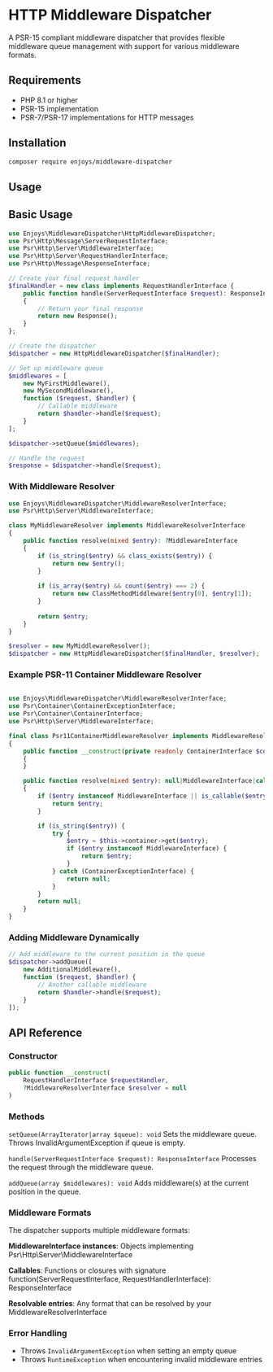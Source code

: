 # HTTP Middleware Dispatcher

A PSR-15 compliant middleware dispatcher that provides flexible middleware queue management with support for various middleware formats.

## Requirements
- PHP 8.1 or higher
- PSR-15 implementation
- PSR-7/PSR-17 implementations for HTTP messages

## Installation

```bash
composer require enjoys/middleware-dispatcher
```

## Usage
## Basic Usage

```php
use Enjoys\MiddlewareDispatcher\HttpMiddlewareDispatcher;
use Psr\Http\Message\ServerRequestInterface;
use Psr\Http\Server\MiddlewareInterface;
use Psr\Http\Server\RequestHandlerInterface;
use Psr\Http\Message\ResponseInterface;

// Create your final request handler
$finalHandler = new class implements RequestHandlerInterface {
    public function handle(ServerRequestInterface $request): ResponseInterface
    {
        // Return your final response
        return new Response();
    }
};

// Create the dispatcher
$dispatcher = new HttpMiddlewareDispatcher($finalHandler);

// Set up middleware queue
$middlewares = [
    new MyFirstMiddleware(),
    new MySecondMiddleware(),
    function ($request, $handler) {
        // Callable middleware
        return $handler->handle($request);
    }
];

$dispatcher->setQueue($middlewares);

// Handle the request
$response = $dispatcher->handle($request);

```

### With Middleware Resolver

```php
use Enjoys\MiddlewareDispatcher\MiddlewareResolverInterface;
use Psr\Http\Server\MiddlewareInterface;

class MyMiddlewareResolver implements MiddlewareResolverInterface
{
    public function resolve(mixed $entry): ?MiddlewareInterface
    {
        if (is_string($entry) && class_exists($entry)) {
            return new $entry();
        }
        
        if (is_array($entry) && count($entry) === 2) {
            return new ClassMethodMiddleware($entry[0], $entry[1]);
        }
        
        return $entry;
    }
}

$resolver = new MyMiddlewareResolver();
$dispatcher = new HttpMiddlewareDispatcher($finalHandler, $resolver);
```

### Example PSR-11 Container Middleware Resolver 

```php

use Enjoys\MiddlewareDispatcher\MiddlewareResolverInterface;
use Psr\Container\ContainerExceptionInterface;
use Psr\Container\ContainerInterface;
use Psr\Http\Server\MiddlewareInterface;

final class Psr11ContainerMiddlewareResolver implements MiddlewareResolverInterface
{
    public function __construct(private readonly ContainerInterface $container)
    {
    }

    public function resolve(mixed $entry): null|MiddlewareInterface|callable
    {
        if ($entry instanceof MiddlewareInterface || is_callable($entry)) {
            return $entry;
        }

        if (is_string($entry)) {
            try {
                $entry = $this->container->get($entry);
                if ($entry instanceof MiddlewareInterface) {
                    return $entry;
                }
            } catch (ContainerExceptionInterface) {
                return null;
            }
        }
        return null;
    }
}
```

### Adding Middleware Dynamically
```php
// Add middleware to the current position in the queue
$dispatcher->addQueue([
    new AdditionalMiddleware(),
    function ($request, $handler) {
        // Another callable middleware
        return $handler->handle($request);
    }
]);
```

## API Reference
### Constructor
```php
public function __construct(
    RequestHandlerInterface $requestHandler,
    ?MiddlewareResolverInterface $resolver = null
)
```

### Methods
`setQueue(ArrayIterator|array $queue): void`
Sets the middleware queue. Throws InvalidArgumentException if queue is empty.

`handle(ServerRequestInterface $request): ResponseInterface`
Processes the request through the middleware queue.

`addQueue(array $middlewares): void`
Adds middleware(s) at the current position in the queue.

### Middleware Formats
The dispatcher supports multiple middleware formats:

**MiddlewareInterface instances**: Objects implementing Psr\Http\Server\MiddlewareInterface

**Callables**: Functions or closures with signature function(ServerRequestInterface, RequestHandlerInterface): ResponseInterface

**Resolvable entries**: Any format that can be resolved by your MiddlewareResolverInterface

### Error Handling
- Throws `InvalidArgumentException` when setting an empty queue
- Throws `RuntimeException` when encountering invalid middleware entries

